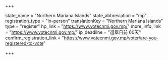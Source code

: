 +++

state_name = "Northern Mariana Islands"
state_abbreviation = "mp"
registration_type = "in-person"
translationKey = "Northern Mariana Islands"
type = "register"
hp_link = "https://www.votecnmi.gov.mp/"
more_info_link = "https://www.votecnmi.gov.mp/"
ip_deadline = "選舉日前 60天"
confirm_registration_link = "https://www.votecnmi.gov.mp/voter/are-you-registered-to-vote"

+++
